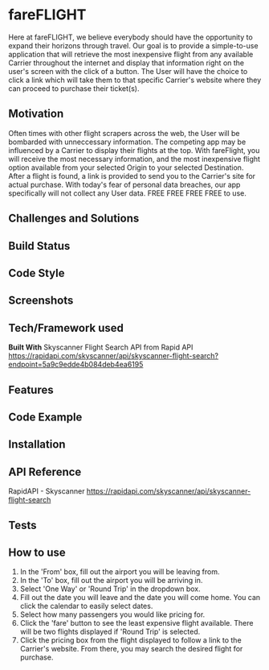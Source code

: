 # fareFLIGHT
Here at fareFLIGHT, we believe everybody should have the opportunity to expand their horizons through travel. 
Our goal is to provide a simple-to-use application that will retrieve the most inexpensive flight from any available Carrier 
throughout the internet and display that information right on the user's screen with the click of a button. The User will have the 
choice to click a link which will take them to that specific Carrier's website where they can proceed to purchase their ticket(s).

## Motivation
Often times with other flight scrapers across the web, the User will be bombarded with unneccessary information. The competing app 
may be influenced by a Carrier to display their flights at the top. With fareFlight, you will receive the most necessary information, 
and the most inexpensive flight option available from your selected Origin to your selected Destination. After a flight is found, 
a link is provided to send you to the Carrier's site for actual purchase. With today's fear of personal data breaches, our app 
specifically will not collect any User data. 
FREE FREE FREE FREE to use.
 
 ## Challenges and Solutions
 
 ## Build Status
 
 ## Code Style
 
 ## Screenshots
 
 ## Tech/Framework used
 
  <b>Built With</b>
  Skyscanner Flight Search API from Rapid API
  https://rapidapi.com/skyscanner/api/skyscanner-flight-search?endpoint=5a9c9edde4b084deb4ea6195
  
 ## Features
 
 ## Code Example
 
 ## Installation
 
 ## API Reference
 RapidAPI - Skyscanner
 https://rapidapi.com/skyscanner/api/skyscanner-flight-search
 
 ## Tests
 
 ## How to use
 1. In the 'From' box, fill out the airport you will be leaving from.
 2. In the 'To' box, fill out the airport you will be arriving in.
 3. Select 'One Way' or 'Round Trip' in the dropdown box.
 4. Fill out the date you will leave and the date you will come home. You can click the calendar to easily select dates.
 5. Select how many passengers you would like pricing for.
 6. Click the 'fare' button to see the least expensive flight available. There will be two flights displayed if 'Round Trip' is selected.
 7. Click the pricing box from the flight displayed to follow a link to the Carrier's website. From there, you may search the desired flight for purchase.
 
 
